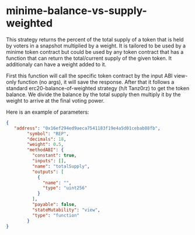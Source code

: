 # minime-balance-vs-supply-weighted

This strategy returns the percent of the total supply of a token that is held by voters in a snapshot multiplied by a weight. It is tailored to be used by a minime token contract but could be used by any token contract that has a function that can return the total/current supply of the given token. It additionaly can have a weight added to it.

First this function will call the specific token contract by the input ABI view-only function (no args), it will save the response. After that it follows a standard erc20-balance-of-weighted strategy (h/t Tanz0rz) to get the token balance. We divide the balance by the total supply then multiply it by the weight to arrive at the final voting power.

Here is an example of parameters:

```json
{
   "address": "0x16ef294ed9aeca7541183f19e4a5d01cebab88fb",
        "symbol": "REP",
        "decimals": 18,
        "weight": 0.5,
        "methodABI": {
          "constant": true,
          "inputs": [],
          "name": "totalSupply",
          "outputs": [
            {
              "name": "",
              "type": "uint256"
            }
          ],
          "payable": false,
          "stateMutability": "view",
          "type": "function"
        }
}
```
